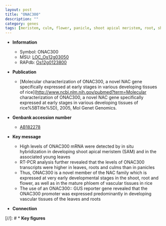 ```yaml
---
layout: post
title: "ONAC300"
description: ""
category: genes
tags: [meristem, culm, flower, panicle, shoot apical meristem, root, shoot]
---
```


* **Information**  
    + Symbol: ONAC300  
    + MSU: [LOC_Os12g03050](http://rice.plantbiology.msu.edu/cgi-bin/ORF_infopage.cgi?orf=LOC_Os12g03050)  
    + RAPdb: [Os12g0123800](http://rapdb.dna.affrc.go.jp/viewer/gbrowse_details/irgsp1?name=Os12g0123800)  

* **Publication**  
    + [Molecular characterization of ONAC300, a novel NAC gene specifically expressed at early stages in various developing tissues of rice](http://www.ncbi.nlm.nih.gov/pubmed?term=Molecular characterization of ONAC300, a novel NAC gene specifically expressed at early stages in various developing tissues of rice%5BTitle%5D), 2005, Mol Genet Genomics.

* **Genbank accession number**  
    + [AB182278](http://www.ncbi.nlm.nih.gov/nuccore/AB182278)

* **Key message**  
    + High levels of ONAC300 mRNA were detected by in situ hybridization in developing shoot apical meristem (SAM) and in the associated young leaves
    + RT-PCR analysis further revealed that the levels of ONAC300 transcripts were higher in leaves, roots and culms than in panicles
    + Thus, ONAC300 is a novel member of the NAC family which is expressed at very early developmental stages in the shoot, root and flower, as well as in the mature phloem of vascular tissues in rice
    + The use of an ONAC300:: GUS reporter gene revealed that the ONAC300 promoter was expressed predominantly in developing vascular tissues of the leaves and roots

* **Connection**  

[//]: # * **Key figures**  


